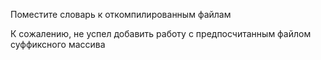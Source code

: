 Поместите словарь к откомпилированным файлам

К сожалению, не успел добавить работу с предпосчитанным файлом суффиксного массива
